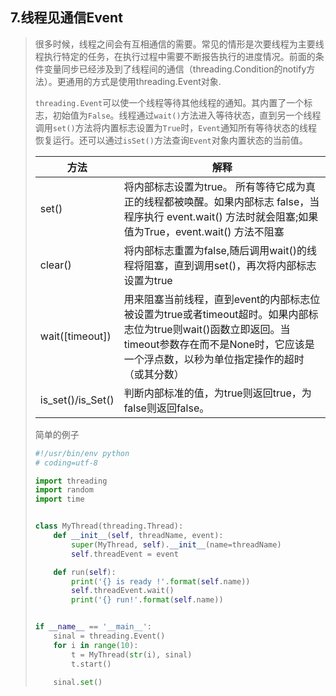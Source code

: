 ## 7.线程见通信Event

> 很多时候，线程之间会有互相通信的需要。常见的情形是次要线程为主要线程执行特定的任务，在执行过程中需要不断报告执行的进度情况。前面的条件变量同步已经涉及到了线程间的通信（threading.Condition的notify方法）。更通用的方式是使用threading.Event对象.
>
> `threading.Event`可以使一个线程等待其他线程的通知。其内置了一个标志，初始值为`False`。线程通过`wait()`方法进入等待状态，直到另一个线程调用`set()`方法将内置标志设置为`True`时，`Event`通知所有等待状态的线程恢复运行。还可以通过`isSet()`方法查询`Event`对象内置状态的当前值。
>
> | 方法                | 解释                                       |
> | ----------------- | ---------------------------------------- |
> | set()             | 将内部标志设置为true。 所有等待它成为真正的线程都被唤醒。如果内部标志 false，当程序执行 event.wait() 方法时就会阻塞;如果值为True，event.wait() 方法不阻塞 |
> | clear()           | 将内部标志重置为false,随后调用wait()的线程将阻塞，直到调用set()，再次将内部标志设置为true |
> | wait([timeout])   | 用来阻塞当前线程，直到event的内部标志位被设置为true或者timeout超时。如果内部标志位为true则wait()函数立即返回。当timeout参数存在而不是None时，它应该是一个浮点数，以秒为单位指定操作的超时（或其分数） |
> | is_set()/is_Set() | 判断内部标准的值，为true则返回true，为false则返回false。    |
>
> 简单的例子
>
> ```python
> #!/usr/bin/env python
> # coding=utf-8
>
> import threading
> import random
> import time
>
>
> class MyThread(threading.Thread):
>     def __init__(self, threadName, event):
>         super(MyThread, self).__init__(name=threadName)
>         self.threadEvent = event
>
>     def run(self):
>         print('{} is ready !'.format(self.name))
>         self.threadEvent.wait()
>         print('{} run!'.format(self.name))
>
>
> if __name__ == '__main__':
>     sinal = threading.Event()
>     for i in range(10):
>         t = MyThread(str(i), sinal)
>         t.start()
>
>     sinal.set()
> ```
>
> 

